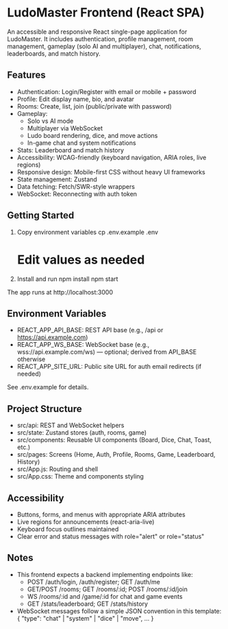 # LudoMaster Frontend (React SPA)

An accessible and responsive React single-page application for LudoMaster. It includes authentication, profile management, room management, gameplay (solo AI and multiplayer), chat, notifications, leaderboards, and match history.

## Features

- Authentication: Login/Register with email or mobile + password
- Profile: Edit display name, bio, and avatar
- Rooms: Create, list, join (public/private with password)
- Gameplay:
  - Solo vs AI mode
  - Multiplayer via WebSocket
  - Ludo board rendering, dice, and move actions
  - In-game chat and system notifications
- Stats: Leaderboard and match history
- Accessibility: WCAG-friendly (keyboard navigation, ARIA roles, live regions)
- Responsive design: Mobile-first CSS without heavy UI frameworks
- State management: Zustand
- Data fetching: Fetch/SWR-style wrappers
- WebSocket: Reconnecting with auth token

## Getting Started

1. Copy environment variables
   cp .env.example .env
   # Edit values as needed

2. Install and run
   npm install
   npm start

The app runs at http://localhost:3000

## Environment Variables

- REACT_APP_API_BASE: REST API base (e.g., /api or https://api.example.com)
- REACT_APP_WS_BASE: WebSocket base (e.g., wss://api.example.com/ws) — optional; derived from API_BASE otherwise
- REACT_APP_SITE_URL: Public site URL for auth email redirects (if needed)

See .env.example for details.

## Project Structure

- src/api: REST and WebSocket helpers
- src/state: Zustand stores (auth, rooms, game)
- src/components: Reusable UI components (Board, Dice, Chat, Toast, etc.)
- src/pages: Screens (Home, Auth, Profile, Rooms, Game, Leaderboard, History)
- src/App.js: Routing and shell
- src/App.css: Theme and components styling

## Accessibility

- Buttons, forms, and menus with appropriate ARIA attributes
- Live regions for announcements (react-aria-live)
- Keyboard focus outlines maintained
- Clear error and status messages with role="alert" or role="status"

## Notes

- This frontend expects a backend implementing endpoints like:
  - POST /auth/login, /auth/register; GET /auth/me
  - GET/POST /rooms; GET /rooms/:id; POST /rooms/:id/join
  - WS /rooms/:id and /game/:id for chat and game events
  - GET /stats/leaderboard; GET /stats/history
- WebSocket messages follow a simple JSON convention in this template:
  { "type": "chat" | "system" | "dice" | "move", ... }


